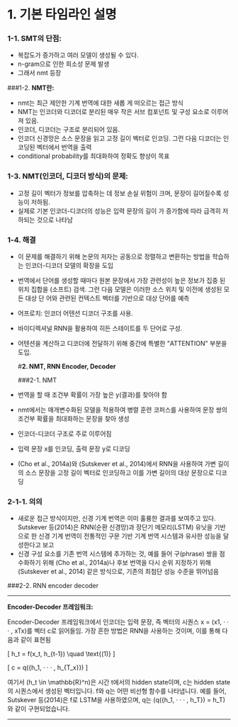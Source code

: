 # **1. 기본 타임라인 설명**
### 1-1. **SMT의 단점:**
- 복잡도가 증가하고 여러 모델이 생성될 수 있다.
- n-gram으로 인한 희소성 문제 발생
- 그래서 nmt 등장

###1-2. **NMT란:**
- nmt는 최근 제안한 기계 번역에 대한 새롭 게 떠오르는 접근 방식
- NMT는 인코더와 디코더로 분리된 매우 작은 서브 컴포넌트 및 구성 요소로 이루어져 있음.
- 인코더, 디코더는 구조로 분리되어 있음.
- 인코더 신경망은 소스 문장을 읽고 고정 길이 벡터로 인코딩. 그런 다음 디코더는 인코딩된 벡터에서 번역을 출력
- conditional probability를 최대화하여 정확도 향상이 목표

### 1-3. **NMT(인코더, 디코더 방식)의 문제:**
- 고정 길이 벡터가 정보를 압축하는 데 정보 손실 위험이 크며, 문장이 길어질수록 성능이 저하됨.
- 실제로 기본 인코더-디코더의 성능은 입력 문장의 길이 가 증가함에 따라 급격히 저하되는 것으로 나타남

### 1-4. **해결**
- 이 문제를 해결하기 위해 논문의 저자는 공동으로 정렬하고 변환하는 방법을 학습하는 인코더-디코더 모델의 확장을 도입
- 번역에서 단어를 생성할 때마다 원본 문장에서 가장 관련성이 높은 정보가 집중 된 위치 집합을 (소프트) 검색. 그런 다음 모델은 이러한 소스 위치 및 이전에 생성된 모든 대상 단 어와 관련된 컨텍스트 벡터를 기반으로 대상 단어를 예측
- 어프로치: 인코더 어텐션 디코더 구조를 사용.
- 바이디렉셔널 RNN을 활용하여 히든 스테이트를 두 단어로 구성.
- 어텐션을 계산하고 디코더에 전달하기 위해 중간에 특별한 "ATTENTION" 부분을 도입.

  #**2. NMT, RNN Encoder, Decoder**

  ###2-1. NMT
- 번역을 할 때 조건부 확률이 가장 높은 y(결과)를 찾아야 함
- nmt에서는 매개변수화된 모델을 적용하여 병렬 훈련 코퍼스를 사용하여 문장 쌍의 조건부 확률을 최대화하는 문장을 찾아 생성
- 인코더-디코더 구조로 주로 이루어짐
- 입력 문장 x를 인코딩, 출력 문장 y로 디코딩
- (Cho et al., 2014a)와 (Sutskever et al., 2014)에서 RNN을 사용하여 가변 길이의 소스 문장을 고정 길이 벡터로 인코딩하고 이를 가변 길이의 대상 문장으로 디코딩


### 2-1-1. 의의
- 새로운 접근 방식이지만, 신경 기계 번역은 이미 훌륭한 결과를 보여주고 있다. Sutskever 등(2014)은 RNN(순환 신경망)과 장단기 메모리(LSTM) 유닛을 기반으로 한 신경 기계 번역이 전통적인 구문 기반 기계 번역 시스템과 유사한 성능을 달성한다고 보고
- 신경 구성 요소를 기존 번역 시스템에 추가하는 것, 예를 들어 구(phrase) 쌍을 점수화하기 위해 (Cho et al., 2014a)나 후보 번역을 다시 순위 지정하기 위해 (Sutskever et al., 2014) 같은 방식으로, 기존의 최첨단 성능 수준을 뛰어넘음


###2-2. RNN encoder decoder


---

**Encoder-Decoder 프레임워크:**

Encoder-Decoder 프레임워크에서 인코더는 입력 문장, 즉 벡터의 시퀀스 x = (x1, · · · , xTx)를 벡터 c로 읽어들임. 가장 흔한 방법은 RNN을 사용하는 것이며, 이를 통해 다음과 같이 표현됨

\[
h_t = f(x_t, h_{t-1}) \quad \text{(1)}
\]

\[
c = q(\{h_1, · · · , h_{T_x}\})
\]

여기서 \(h_t \in \mathbb{R}^n\)은 시간 t에서의 hidden state이며, c는 hidden state의 시퀀스에서 생성된 벡터입니다. f와 q는 어떤 비선형 함수를 나타냅니다. 예를 들어, Sutskever 등(2014)은 f로 LSTM을 사용하였으며, q는 \(q(\{h_1, · · · , h_T\}) = h_T\)와 같이 구현되었습니다.

---
